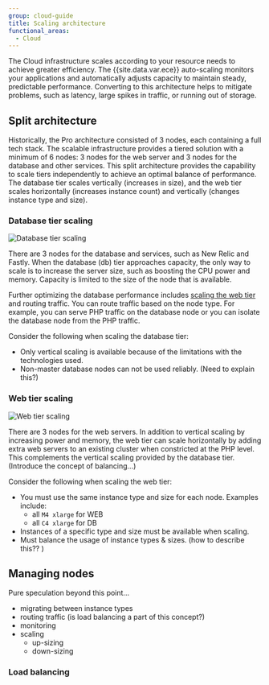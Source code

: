 ```yaml
---
group: cloud-guide
title: Scaling architecture
functional_areas:
  - Cloud
---
```


The Cloud infrastructure scales according to your resource needs to achieve greater efficiency. The {{site.data.var.ece}} auto-scaling monitors your applications and automatically adjusts capacity to maintain steady, predictable performance. Converting to this architecture helps to mitigate problems, such as latency, large spikes in traffic, or running out of storage.

## Split architecture

Historically, the Pro architecture consisted of 3 nodes, each containing a full tech stack. The scalable infrastructure provides a tiered solution with a minimum of 6 nodes: 3 nodes for the web server and 3 nodes for the database and other services. This split architecture provides the capability to scale tiers independently to achieve an optimal balance of performance. The database tier scales vertically (increases in size), and the web tier scales horizontally (increases instance count) and vertically (changes instance type and size).

### Database tier scaling

![Database tier scaling]

There are 3 nodes for the database and services, such as New Relic and Fastly. When the database (db) tier approaches capacity, the only way to scale is to increase the server size, such as boosting the CPU power and memory. Capacity is limited to the size of the node that is available.

Further optimizing the database performance includes [scaling the web tier](#web-tier-scaling) and routing traffic. You can route traffic based on the node type. For example, you can serve PHP traffic on the database node or you can isolate the database node from the PHP traffic.

Consider the following when scaling the database tier:

-  Only vertical scaling is available because of the limitations with the technologies used.
-  Non-master database nodes can not be used reliably. (Need to explain this?)

### Web tier scaling

![Web tier scaling]

There are 3 nodes for the web servers. In addition to vertical scaling by increasing power and memory, the web tier can scale horizontally by adding extra web servers to an existing cluster when constricted at the PHP level. This complements the vertical scaling provided by the database tier. (Introduce the concept of balancing...)

Consider the following when scaling the web tier:

-  You must use the same instance type and size for each node. Examples include:
    -  all `M4 xlarge` for WEB
    -  all `C4 xlarge` for DB
-  Instances of a specific type and size must be available when scaling.
-  Must balance the usage of instance types & sizes. (how to describe this?? )

## Managing nodes

Pure speculation beyond this point...

-  migrating between instance types
-  routing traffic (is load balancing a part of this concept?)
-  monitoring
-  scaling
    - up-sizing
    - down-sizing

### Load balancing



[Database tier scaling]: {{site.baseurl}}/common/images/cloud/scaling-db.png
[Web tier scaling]: {{site.baseurl}}/common/images/cloud/scaling-web.png